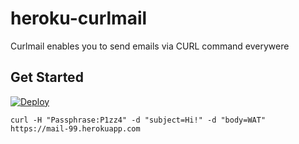 # heroku-curlmail

Curlmail enables you to send emails via CURL command everywere

## Get Started

[![Deploy](https://www.herokucdn.com/deploy/button.svg)](https://heroku.com/deploy)

```
curl -H "Passphrase:P1zz4" -d "subject=Hi!" -d "body=WAT" https://mail-99.herokuapp.com 
```
